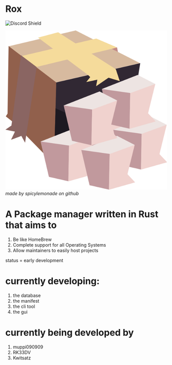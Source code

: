 # Rox

![Discord Shield](https://discordapp.com/api/guilds/1016348223583047691/widget.png?style=shield)

![Logo](./assets/rox.png "Logo")<br>
*made by spicylemonade on github*

# A Package manager written in Rust that aims to
1. Be like HomeBrew
2. Complete support for all Operating Systems
3. Allow maintainers to easily host projects

status = early development

# currently developing:
1. the database
2. the manifest
3. the cli tool
4. the gui

# currently being developed by
1. muppi090909
2. RK33DV
3. Kwitsatz
